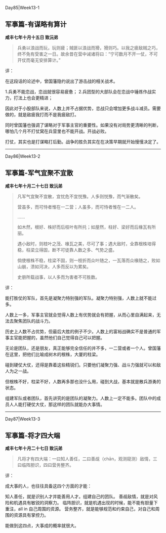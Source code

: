 Day85|Week13-1

## 军事篇-有谋略有算计

**咸丰七年十月十五日 致沅弟**

>兵勇以浪战而玩，玩则疲；贼匪以浪战而猾，猾则巧。以我之疲敌贼之巧，终不免有受害之一日。故余昔在营中诫诸将曰：“宁可数月不开一仗，不可开仗而毫无安排算计。”

评：

在这段话的论述中，曾国藩隐约说出了游击战的相关战术。

1.兵勇不能恋战，恋战就很容易疲惫；
2.兵团型的大部队会在恋战中锤炼作战实力，打法上也会更精进；

因此对于小股部队来说，人数上并不占据优势，恋战只会增加更多战斗减员。需要做的，就是敌疲我打而不是我疲敌打。

同时曾国藩也强调了谋略对于军事主官的重要性。如果没有对局势更清晰的判断，哪怕几个月不打仗窝在兵营里也不能开战。开战必败。

打仗，其实也是打谋略打后勤。战争的胜负其实在在决策早期就开始慢慢决定了。

------

Day86|Week13-2

## 军事篇-军气宜聚不宜散

**咸丰七年十月二十七日 致沅弟**

>凡军气宜聚不宜散，宜忧危不宜悦豫。人多则悦豫，而气渐散矣。
>
>营虽多，而可恃者惟在一二营；人虽多，而可恃者惟在一二人。
>
>......
>
>如木然，根好、株好而后枝叶有所托；如屋然，柱好、梁好而后椽瓦有所丽。
>
>遇小敌时，则枝叶之茂、椽瓦之美，尽可了事；遇大敌时，全靠根株培得稳，柱梁立得固，断不可徒靠人数之多、气势之盛。
>
>倘使根株不稳，柱梁不固，则一枝折而众叶随之，一瓦落而众椽随之，败如山崩，溃如河决，人多而反以为累矣。
>
>史册所载战事，以人多而为害者不可胜数。

评：

能打胜仗的军队，首先是凝聚力特别强的军队。凝聚力特别强，人数上就不能过多。

人数上一多，军事主官就会觉得人数上有优势就会有把握，从而心里自满起来，无法去聚焦团队的战斗力。

历史上人数不占优势，但最后大胜的例子不少。人数上的富裕战确实不是普通的军事主官能把握的，虽然他们自己觉得自己可以把握。

无论是团队，还是朋友，真正能够完全信任的并不多，一二营或者一个人。曾国藩在这里，把他们比喻成树木的根株，大厦的柱梁。

碰到硬仗大仗，还得是靠着这些精锐们。只要他们凝聚力强、战斗力强就可以和敌人为之一战。

但根株不好，柱梁不好，人数再多那也没什么用，碰到大战，基本就是散兵游勇的状态。

组建军队或者团队，首先讲究的是团队的凝聚力。人数上一定不能多。团队中的成员人人能打硬仗大仗，那这样的团队就能办大事情。

-----

Day87|Week13-3

## 军事篇-将才四大端

**咸丰七年十月二十七日 致沅弟**

>凡将才有四大端：一曰知人善任，二曰善觇（chān，观测窥测）敌情，三曰临阵胆识，四曰营务整齐。

评：

成大事的人，也往往具备这四个方面的才能：

知人善任，就是识别人才并能善用人才。组建自己的团队。
善觇敌情，就是对风险和机遇具有敏锐的洞察力。
临阵胆识，就是机遇出现的时候，能不能有胆量下重注，all in 自己周围的资源。
营务整齐，就是能够规范和约束自己，对自己和周围的资源具有掌控力。

能做到这四点，大事成的概率就很大。



